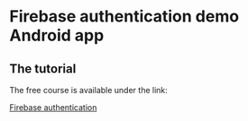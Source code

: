 # Firebase authentication demo Android app 


    
## The tutorial
The free course is available under the link:

[Firebase authentication](https://inspirecoding.app/courses/firebase-authentication/)
